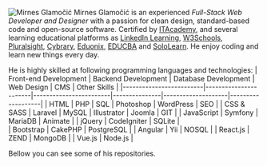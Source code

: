 ![Mirnes Glamočić](https://scontent.fhrk1-1.fna.fbcdn.net/v/t1.6435-9/32395244_1337279966416045_4952741236734689280_n.jpg?_nc_cat=102&ccb=1-5&_nc_sid=e3f864&_nc_ohc=kuLtsX9869MAX_jj7h4&_nc_ht=scontent.fhrk1-1.fna&oh=5220fdb019c5f997033df0974646f0dd&oe=61D571FA)
Mirnes Glamočić is an experienced *Full-Stack Web Developer and Designer* with a passion for clean design, standard-based code and open-source software. Certified by [ITAcademy](https://www.link-group.eu/portfolio/itacademy), and several learning educational platforms as [LinkedIn Learning](https://www.linkedin.com/learning), [W3Schools](https://www.w3schools.com/), [Pluralsight](https://www.pluralsight.com/), [Cybrary](https://www.cybrary.it/), [Eduonix](https://www.eduonix.com/), [EDUCBA](https://www.educba.com/) and [SoloLearn](https://www.sololearn.com/).
He enjoy coding and learn new things every day. 

He is highly skilled at following programming languages and technologies:
|  Front-end Development  |  Backend Development  |  Database Development  |  Web Design   |  CMS               | Other Skills      |
|-------------------------|-----------------------|------------------------|---------------|--------------------|-------------------|
|  HTML                   |  PHP                  |  SQL                   |  Photoshop    |  WordPress         |     SEO           |
|  CSS & SASS             |  Laravel              |  MySQL                 |  Illustrator  |  Joomla            |     GIT           |
|  JavaScript             |  Symfony              |  MariaDB               |  Animate      |
|  jQuery                 |  CodeIgniter          |  SQLite                |     
|  Bootstrap              |  CakePHP              |  PostgreSQL            |
|  Angular                |  Yii                  |  NOSQL                 |
|  React.js               |  ZEND                 |  MongoDB               |
|  Vue.js                 |  Node.js              |

Bellow you can see some of his repositories.
